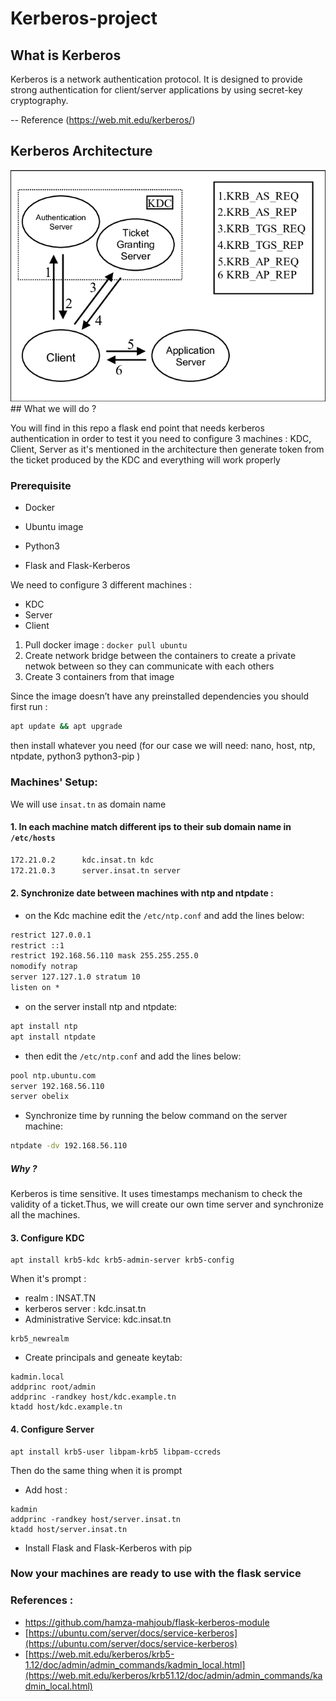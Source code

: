 # Kerberos-project

## What is Kerberos 
Kerberos is a network authentication protocol. It is designed to provide strong authentication for client/server applications by using secret-key cryptography.

-- Reference (https://web.mit.edu/kerberos/)
## Kerberos Architecture 

<img src="https://github.com/rihemebh/Kerberos-project/blob/main/architecture.png" />
## What we will do ? 

You will find in this repo a flask end point that needs kerberos authentication 
in order to test it you need to configure 3 machines : KDC, Client, Server as it's mentioned in the architecture 
then generate token from the ticket produced by the KDC and everything will work properly 

### Prerequisite

- Docker 

- Ubuntu image 

- Python3 

- Flask and Flask-Kerberos

We need to configure 3 different machines : 
  - KDC
  - Server 
  - Client 
  
1. Pull docker image  : ``docker pull ubuntu``
2. Create network bridge between the containers to create a private netwok between so they can communicate with each others  
3. Create 3 containers from that image

Since the image doesn’t have any preinstalled dependencies you should first run : 

```cmd
apt update && apt upgrade 
```

then install whatever you need (for our case we will need: nano,  host, ntp, ntpdate, python3 python3-pip )

### Machines' Setup:

We will use ``insat.tn`` as domain name 
#### 1. In each machine match different ips to their sub domain name in ``/etc/hosts`` 
```cmd 
172.21.0.2      kdc.insat.tn kdc
172.21.0.3      server.insat.tn server
``` 
#### 2. Synchronize date between machines with ntp and ntpdate :

- on the Kdc machine edit the ``/etc/ntp.conf`` and add the lines below:
```cmd
restrict 127.0.0.1
restrict ::1
restrict 192.168.56.110 mask 255.255.255.0
nomodify notrap
server 127.127.1.0 stratum 10
listen on *
```

- on the server install ntp and ntpdate:
```cmd
apt install ntp
apt install ntpdate
```
- then edit the ``/etc/ntp.conf`` and add the lines below:
```cmd
pool ntp.ubuntu.com
server 192.168.56.110
server obelix
````
- Synchronize time by running the below command on the server machine:
```cmd
ntpdate -dv 192.168.56.110
```

##### Why ?

Kerberos is time sensitive. It uses timestamps mechanism to check the validity of a ticket.Thus, we will create our own time server and synchronize all the machines.

#### 3. Configure KDC 
```
apt install krb5-kdc krb5-admin-server krb5-config 
```
When it's prompt : 
  - realm : INSAT.TN
  - kerberos server : kdc.insat.tn
  - Administrative Service:	kdc.insat.tn
```
krb5_newrealm
```

- Create principals and geneate keytab:
```
kadmin.local                              
addprinc root/admin                       
addprinc -randkey host/kdc.example.tn     
ktadd host/kdc.example.tn                 
```

#### 4. Configure Server

```
apt install krb5-user libpam-krb5 libpam-ccreds
```

Then do the same thing when it is prompt

- Add host : 
```
kadmin                                      
addprinc -randkey host/server.insat.tn     
ktadd host/server.insat.tn  
```
- Install Flask and Flask-Kerberos with pip 


 ### Now your machines are ready to use with the flask service 

### References : 
- https://github.com/hamza-mahjoub/flask-kerberos-module
- [https://ubuntu.com/server/docs/service-kerberos](https://ubuntu.com/server/docs/service-kerberos)
- [https://web.mit.edu/kerberos/krb5-1.12/doc/admin/admin_commands/kadmin_local.html](https://web.mit.edu/kerberos/krb51.12/doc/admin/admin_commands/kadmin_local.html)
